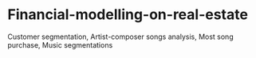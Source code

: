 # Financial-modelling-on-real-estate
Customer segmentation, Artist-composer songs analysis, Most song purchase, Music segmentations

